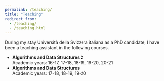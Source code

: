 ```yaml
---
permalink: /teaching/
title: "Teaching"
redirect_from: 
  - /teaching/
  - /teaching.html
---
```



During my stay Università della Svizzera italiana as a PhD candidate, I have been a teaching assistant in the following courses.
- **Algorithms and Data Structures 2**\
	Academic years: 16-17, 17-18, 18-19, 19-20, 20-21 
- **Algorithms and Data Structures**\
	Academic years: 17-18, 18-19, 19-20 